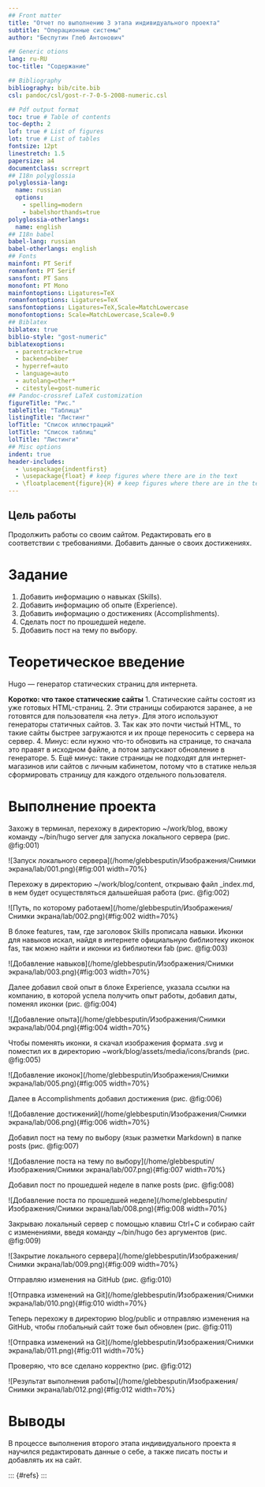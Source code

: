 ```yaml
---
## Front matter
title: "Отчет по выполнению 3 этапа индивидуального проекта"
subtitle: "Операционные системы"
author: "Беспутин Глеб Антонович"

## Generic otions
lang: ru-RU
toc-title: "Содержание"

## Bibliography
bibliography: bib/cite.bib
csl: pandoc/csl/gost-r-7-0-5-2008-numeric.csl

## Pdf output format
toc: true # Table of contents
toc-depth: 2
lof: true # List of figures
lot: true # List of tables
fontsize: 12pt
linestretch: 1.5
papersize: a4
documentclass: scrreprt
## I18n polyglossia
polyglossia-lang:
  name: russian
  options:
	- spelling=modern
	- babelshorthands=true
polyglossia-otherlangs:
  name: english
## I18n babel
babel-lang: russian
babel-otherlangs: english
## Fonts
mainfont: PT Serif
romanfont: PT Serif
sansfont: PT Sans
monofont: PT Mono
mainfontoptions: Ligatures=TeX
romanfontoptions: Ligatures=TeX
sansfontoptions: Ligatures=TeX,Scale=MatchLowercase
monofontoptions: Scale=MatchLowercase,Scale=0.9
## Biblatex
biblatex: true
biblio-style: "gost-numeric"
biblatexoptions:
  - parentracker=true
  - backend=biber
  - hyperref=auto
  - language=auto
  - autolang=other*
  - citestyle=gost-numeric
## Pandoc-crossref LaTeX customization
figureTitle: "Рис."
tableTitle: "Таблица"
listingTitle: "Листинг"
lofTitle: "Список иллюстраций"
lotTitle: "Список таблиц"
lolTitle: "Листинги"
## Misc options
indent: true
header-includes:
  - \usepackage{indentfirst}
  - \usepackage{float} # keep figures where there are in the text
  - \floatplacement{figure}{H} # keep figures where there are in the text
---
```


## Цель работы

Продолжить работы со своим сайтом. Редактировать его в соответствии с требованиями. Добавить данные о своих достижениях.

# Задание

1. Добавить информацию о навыках (Skills).
2. Добавить информацию об опыте (Experience).
3. Добавить информацию о достижениях (Accomplishments).
4. Сделать пост по прошедшей неделе.
5. Добавить пост на тему по выбору.


# Теоретическое введение

Hugo — генератор статических страниц для интернета.

**Коротко: что такое статические сайты**
    1. Статические сайты состоят из уже готовых HTML-страниц.
    2. Эти страницы собираются заранее, а не готовятся для пользователя «на лету». Для этого используют генераторы статичных сайтов.
    3. Так как это почти чистый HTML, то такие сайты быстрее загружаются и их проще переносить с сервера на сервер.
    4. Минус: если нужно что-то обновить на странице, то сначала это правят в исходном файле, а потом запускают обновление в генераторе.
    5. Ещё минус: такие страницы не подходят для интернет-магазинов или сайтов с личным кабинетом, потому что в статике нельзя сформировать страницу для каждого отдельного пользователя.


# Выполнение проекта

Захожу в терминал, перехожу в директорию ~/work/blog, ввожу команду ~/bin/hugo server для запуска локального сервера (рис. @fig:001)

![Запуск локального сервера](/home/glebbesputin/Изображения/Снимки экрана/lab/001.png){#fig:001 width=70%}

Перехожу в директорию ~/work/blog/content, открываю файл _index.md, в нем будет осуществляться дальшейшая работа (рис. @fig:002)

![Путь, по которому работаем](/home/glebbesputin/Изображения/Снимки экрана/lab/002.png){#fig:002 width=70%}

В блоке features, там, где заголовок Skills прописала навыки. Иконки для навыков искал, найдя в интернете официальную библиотеку иконок fas, так можно найти и иконки из библиотеки fab (рис. @fig:003)

![Добавление навыков](/home/glebbesputin/Изображения/Снимки экрана/lab/003.png){#fig:003 width=70%}

Далее добавил свой опыт в блоке Experience, указала ссылки на компанию, в которой успела получить опыт работы, добавил даты, поменял иконки (рис. @fig:004)

![Добавление опыта](/home/glebbesputin/Изображения/Снимки экрана/lab/004.png){#fig:004 width=70%}

Чтобы поменять иконки, я скачал изображения формата .svg и поместил их в директорию ~work/blog/assets/media/icons/brands (рис. @fig:005)

![Добавление иконок](/home/glebbesputin/Изображения/Снимки экрана/lab/005.png){#fig:005 width=70%}

Далее в Accomplishments добавил достижения (рис. @fig:006)

![Добавление достижений](/home/glebbesputin/Изображения/Снимки экрана/lab/006.png){#fig:006 width=70%}

Добавил пост на тему по выбору (язык разметки Markdown) в папке posts (рис. @fig:007)

![Добавление поста на тему по выбору](/home/glebbesputin/Изображения/Снимки экрана/lab/007.png){#fig:007 width=70%}

Добавил пост по прошедшей неделе в папке posts (рис. @fig:008)

![Добавление поста по прошедшей неделе](/home/glebbesputin/Изображения/Снимки экрана/lab/008.png){#fig:008 width=70%}

Закрываю локальный сервер с помощью клавиш Ctrl+C и собираю сайт с изменениями, введя команду ~/bin/hugo без аргументов (рис. @fig:009)

![Закрытие локального сервера](/home/glebbesputin/Изображения/Снимки экрана/lab/009.png){#fig:009 width=70%}

Отправляю изменения на GitHub (рис. @fig:010)

![Отправка изменений на Git](/home/glebbesputin/Изображения/Снимки экрана/lab/010.png){#fig:010 width=70%}

Теперь перехожу в директорию blog/public и отправляю изменения на GitHub, чтобы глобальный сайт тоже был обновлен (рис. @fig:011)

![Отправка изменений на Git](/home/glebbesputin/Изображения/Снимки экрана/lab/011.png){#fig:011 width=70%}

Проверяю, что все сделано корректно (рис. @fig:012)

![Результат выполнения работы](/home/glebbesputin/Изображения/Снимки экрана/lab/012.png){#fig:012 width=70%}

# Выводы

В процессе выполнения второго этапа индивидуального проекта я научился редактировать данные о себе, а также писать посты и добавлять их на сайт.

::: {#refs}
:::
